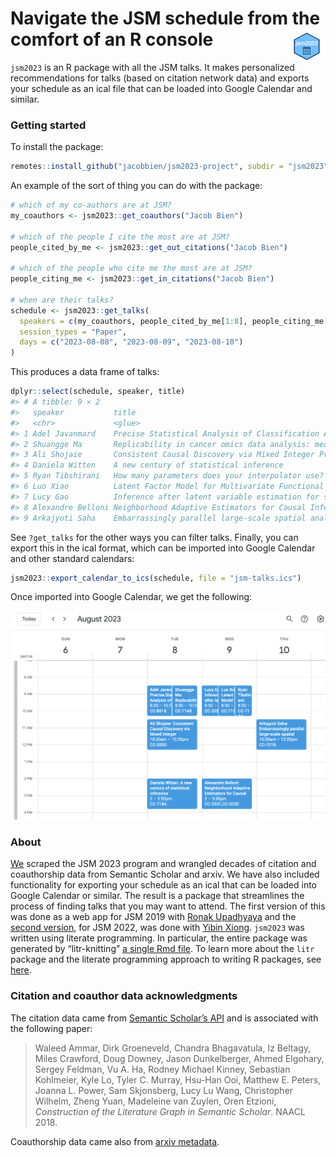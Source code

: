 
# Navigate the JSM schedule from the comfort of an R console <img src="man/figures/logo.png" align="right" height="50px;" />

<!-- badges: start -->
<!-- badges: end -->

`jsm2023` is an R package with all the JSM talks. It makes personalized
recommendations for talks (based on citation network data) and exports
your schedule as an ical file that can be loaded into Google Calendar
and similar.

### Getting started

To install the package:

``` r
remotes::install_github("jacobbien/jsm2023-project", subdir = "jsm2023")
```

An example of the sort of thing you can do with the package:

``` r
# which of my co-authors are at JSM?
my_coauthors <- jsm2023::get_coauthors("Jacob Bien")

# which of the people I cite the most are at JSM?
people_cited_by_me <- jsm2023::get_out_citations("Jacob Bien")

# which of the people who cite me the most are at JSM?
people_citing_me <- jsm2023::get_in_citations("Jacob Bien")

# when are their talks?
schedule <- jsm2023::get_talks(
  speakers = c(my_coauthors, people_cited_by_me[1:8], people_citing_me[1:8]),
  session_types = "Paper",
  days = c("2023-08-08", "2023-08-09", "2023-08-10")
)
```

This produces a data frame of talks:

``` r
dplyr::select(schedule, speaker, title)
#> # A tibble: 9 × 2
#>   speaker           title                                                       
#>   <chr>             <glue>                                                      
#> 1 Adel Javanmard    Precise Statistical Analysis of Classification Accuracies f…
#> 2 Shuangge Ma       Replicability in cancer omics data analysis: measures and e…
#> 3 Ali Shojaie       Consistent Causal Discovery via Mixed Integer Programming   
#> 4 Daniela Witten    A new century of statistical inference                      
#> 5 Ryan Tibshirani   How many parameters does your interpolator use? Revisiting …
#> 6 Luo Xiao          Latent Factor Model for Multivariate Functional Data        
#> 7 Lucy Gao          Inference after latent variable estimation for single-cell …
#> 8 Alexandre Belloni Neighborhood Adaptive Estimators for Causal Inference under…
#> 9 Arkajyoti Saha    Embarrassingly parallel large-scale spatial analysis with N…
```

See `?get_talks` for the other ways you can filter talks. Finally, you
can export this in the ical format, which can be imported into Google
Calendar and other standard calendars:

``` r
jsm2023::export_calendar_to_ics(schedule, file = "jsm-talks.ics")
```

Once imported into Google Calendar, we get the following:

<img src="man/figures/ics-imported.png" />

### About

[We](http://faculty.marshall.usc.edu/jacob-bien/) scraped the JSM 2023
program and wrangled decades of citation and coauthorship data from
Semantic Scholar and arxiv. We have also included functionality for
exporting your schedule as an ical that can be loaded into Google
Calendar or similar. The result is a package that streamlines the
process of finding talks that you may want to attend. The first version
of this was done as a web app for JSM 2019 with [Ronak
Upadhyaya](https://ronakupadhyaya.github.io/) and the [second
version](https://github.com/jacobbien/jsm2022-project/tree/main/jsm2022),
for JSM 2022, was done with [Yibin
Xiong](https://www.linkedin.com/in/yibin-xiong-936b64204/). `jsm2023`
was written using literate programming. In particular, the entire
package was generated by “litr-knitting” [a single Rmd
file](https://jacobbien.github.io/jsm2023-project/create-jsm2023.html).
To learn more about the `litr` package and the literate programming
approach to writing R packages, see
[here](https://jacobbien.github.io/litr-project/).

### Citation and coauthor data acknowledgments

The citation data came from [Semantic Scholar’s
API](https://api.semanticscholar.org/datasets/v1/release/latest) and is
associated with the following paper:

> Waleed Ammar, Dirk Groeneveld, Chandra Bhagavatula, Iz Beltagy, Miles
> Crawford, Doug Downey, Jason Dunkelberger, Ahmed Elgohary, Sergey
> Feldman, Vu A. Ha, Rodney Michael Kinney, Sebastian Kohlmeier, Kyle
> Lo, Tyler C. Murray, Hsu-Han Ooi, Matthew E. Peters, Joanna L. Power,
> Sam Skjonsberg, Lucy Lu Wang, Christopher Wilhelm, Zheng Yuan,
> Madeleine van Zuylen, Oren Etzioni, *Construction of the Literature
> Graph in Semantic Scholar*. NAACL 2018.

Coauthorship data came also from [arxiv
metadata](https://arxiv.org/help/oa/index).
